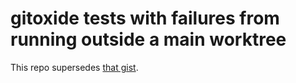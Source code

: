# gitoxide tests with failures from running outside a main worktree

This repo supersedes [that gist](https://gist.github.com/EliahKagan/bae50cd40a5558698cf599869e4251b1).
